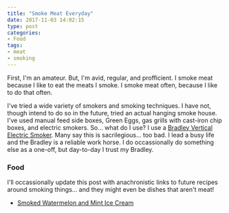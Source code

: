 ```yaml
---
title: "Smoke Meat Everyday"
date: 2017-11-03 14:02:15
type: post
categories:
- Food
tags:
- meat
- smoking
---
```

First, I'm an amateur.  But, I'm avid, regular, and profficient.  I smoke meat
because I like to eat the meats I smoke.  I smoke meat often, because I like
to do that often.

I've tried a wide variety of smokers and smoking techniques.  I have not,
though intend to do so in the future, tried an actual hanging smoke house.
I've used manual feed side boxes, Green Eggs, gas grills with cast-iron
chip boxes, and electric smokers.  So... what do I use?  I use a [Bradley
Vertical Electric Smoker](http://amzn.to/2Ag5IFg).  Many say this is
sacrilegious... too bad.  I lead a busy life and the Bradley is a reliable
work horse.  I do occassionally do something else as a one-off, but
day-to-day I trust my Bradley.

### Food

I'll occassionally update this post with anachronistic links to future
recipes around smoking things... and they might even be dishes that
aren't meat!

 * [Smoked Watermelon and Mint Ice Cream](/writes/smoked-watermelon-mint-ice-cream/)
